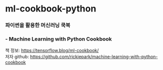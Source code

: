 # ml-cookbook-python

### 파이썬을 활용한 머신러닝 쿡북
### - Machine Learning with Python Cookbook

책 정보: https://tensorflow.blog/ml-cookbook/  
저자 github: https://github.com/rickiepark/machine-learning-with-python-cookbook  
